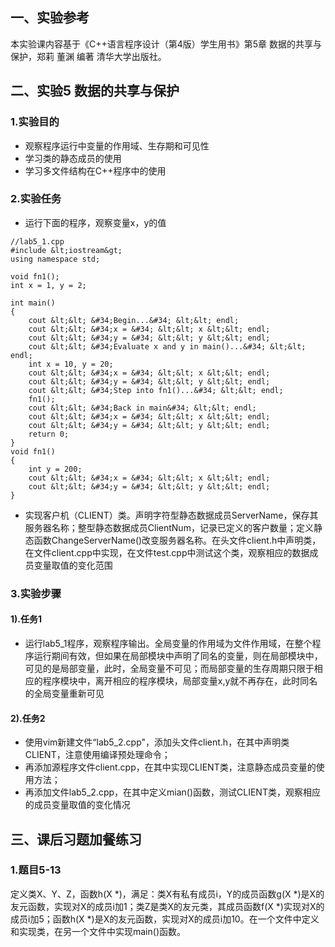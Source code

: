 ## 一、实验参考	

本实验课内容基于《C++语言程序设计（第4版）学生用书》第5章 数据的共享与保护，郑莉 董渊 编著 清华大学出版社。

## 二、实验5 数据的共享与保护

### 1.实验目的

- 观察程序运行中变量的作用域、生存期和可见性
- 学习类的静态成员的使用
- 学习多文件结构在C++程序中的使用

### 2.实验任务

- 运行下面的程序，观察变量x，y的值

```
//lab5_1.cpp
#include &lt;iostream&gt;
using namespace std;

void fn1(); 
int x = 1, y = 2; 

int main()
{
    cout &lt;&lt; &#34;Begin...&#34; &lt;&lt; endl;
    cout &lt;&lt; &#34;x = &#34; &lt;&lt; x &lt;&lt; endl;
    cout &lt;&lt; &#34;y = &#34; &lt;&lt; y &lt;&lt; endl;
    cout &lt;&lt; &#34;Evaluate x and y in main()...&#34; &lt;&lt; endl;
    int x = 10, y = 20;
    cout &lt;&lt; &#34;x = &#34; &lt;&lt; x &lt;&lt; endl;
    cout &lt;&lt; &#34;y = &#34; &lt;&lt; y &lt;&lt; endl;
    cout &lt;&lt; &#34;Step into fn1()...&#34; &lt;&lt; endl;
    fn1();
    cout &lt;&lt; &#34;Back in main&#34; &lt;&lt; endl;
    cout &lt;&lt; &#34;x = &#34; &lt;&lt; x &lt;&lt; endl;
    cout &lt;&lt; &#34;y = &#34; &lt;&lt; y &lt;&lt; endl;
    return 0;
}
void fn1()
{
    int y = 200;
    cout &lt;&lt; &#34;x = &#34; &lt;&lt; x &lt;&lt; endl;
    cout &lt;&lt; &#34;y = &#34; &lt;&lt; y &lt;&lt; endl;
}
```

- 实现客户机（CLIENT）类。声明字符型静态数据成员ServerName，保存其服务器名称；整型静态数据成员ClientNum，记录已定义的客户数量；定义静态函数ChangeServerName()改变服务器名称。在头文件client.h中声明类，在文件client.cpp中实现，在文件test.cpp中测试这个类，观察相应的数据成员变量取值的变化范围

### 3.实验步骤

#### 1).任务1

- 运行lab5_1程序，观察程序输出。全局变量的作用域为文件作用域，在整个程序运行期间有效，但如果在局部模块中声明了同名的变量，则在局部模块中，可见的是局部变量，此时，全局变量不可见；而局部变量的生存周期只限于相应的程序模块中，离开相应的程序模块，局部变量x,y就不再存在，此时同名的全局变量重新可见

#### 2).任务2

- 使用vim新建文件“lab5_2.cpp&#34;，添加头文件client.h，在其中声明类CLIENT，注意使用编译预处理命令；
- 再添加源程序文件client.cpp，在其中实现CLIENT类，注意静态成员变量的使用方法；
- 再添加文件lab5_2.cpp，在其中定义mian()函数，测试CLIENT类，观察相应的成员变量取值的变化情况

## 三、课后习题加餐练习

### 1.题目5-13

定义类X、Y、Z，函数h(X *)，满足：类X有私有成员i，Y的成员函数g(X *)是X的友元函数，实现对X的成员i加1；类Z是类X的友元类，其成员函数f(X *)实现对X的成员i加5；函数h(X *)是X的友元函数，实现对X的成员i加10。在一个文件中定义和实现类，在另一个文件中实现main()函数。